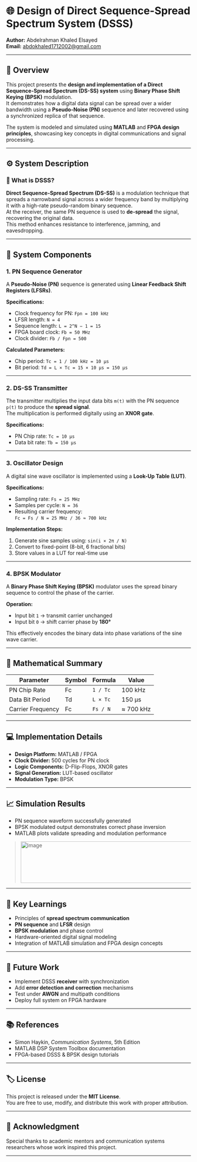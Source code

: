 # 🌐 Design of Direct Sequence-Spread Spectrum System (DSSS)

**Author:** Abdelrahman Khaled Elsayed  
**Email:** [abdokhaled1712002@gmail.com](mailto:abdokhaled1712002@gmail.com)

---

## 📘 Overview

This project presents the **design and implementation of a Direct Sequence-Spread Spectrum (DS-SS) system** using **Binary Phase Shift Keying (BPSK)** modulation.  
It demonstrates how a digital data signal can be spread over a wider bandwidth using a **Pseudo-Noise (PN)** sequence and later recovered using a synchronized replica of that sequence.  

The system is modeled and simulated using **MATLAB** and **FPGA design principles**, showcasing key concepts in digital communications and signal processing.

---

## ⚙️ System Description

### 🔹 What is DSSS?

**Direct Sequence-Spread Spectrum (DS-SS)** is a modulation technique that spreads a narrowband signal across a wider frequency band by multiplying it with a high-rate pseudo-random binary sequence.  
At the receiver, the same PN sequence is used to **de-spread** the signal, recovering the original data.  
This method enhances resistance to interference, jamming, and eavesdropping.

---

## 🧩 System Components

### 1. PN Sequence Generator
A **Pseudo-Noise (PN)** sequence is generated using **Linear Feedback Shift Registers (LFSRs)**.

**Specifications:**
- Clock frequency for PN: `Fpn = 100 kHz`  
- LFSR length: `N = 4`  
- Sequence length: `L = 2^N − 1 = 15`  
- FPGA board clock: `Fb = 50 MHz`  
- Clock divider: `Fb / Fpn = 500`

**Calculated Parameters:**
- Chip period: `Tc = 1 / 100 kHz = 10 µs`  
- Bit period: `Td = L × Tc = 15 × 10 µs = 150 µs`

---

### 2. DS-SS Transmitter
The transmitter multiplies the input data bits `m(t)` with the PN sequence `p(t)` to produce the **spread signal**.  
The multiplication is performed digitally using an **XNOR gate**.

**Specifications:**
- PN Chip rate: `Tc = 10 µs`  
- Data bit rate: `Tb = 150 µs`

---

### 3. Oscillator Design
A digital sine wave oscillator is implemented using a **Look-Up Table (LUT)**.

**Specifications:**
- Sampling rate: `Fs = 25 MHz`  
- Samples per cycle: `N = 36`  
- Resulting carrier frequency:  
  `Fc = Fs / N = 25 MHz / 36 ≈ 700 kHz`

**Implementation Steps:**
1. Generate sine samples using: `sin(i × 2π / N)`  
2. Convert to fixed-point (8-bit, 6 fractional bits)  
3. Store values in a LUT for real-time use

---

### 4. BPSK Modulator
A **Binary Phase Shift Keying (BPSK)** modulator uses the spread binary sequence to control the phase of the carrier.

**Operation:**
- Input bit `1` → transmit carrier unchanged  
- Input bit `0` → shift carrier phase by **180°**

This effectively encodes the binary data into phase variations of the sine wave carrier.

---

## 🧮 Mathematical Summary

| Parameter | Symbol | Formula | Value |
|------------|---------|----------|--------|
| PN Chip Rate | Fc | `1 / Tc` | 100 kHz |
| Data Bit Period | Td | `L × Tc` | 150 µs |
| Carrier Frequency | Fc | `Fs / N` | ≈ 700 kHz |

---

## 💻 Implementation Details

- **Design Platform:** MATLAB / FPGA  
- **Clock Divider:** 500 cycles for PN clock  
- **Logic Components:** D-Flip-Flops, XNOR gates  
- **Signal Generation:** LUT-based oscillator  
- **Modulation Type:** BPSK  

---

## 📈 Simulation Results

- PN sequence waveform successfully generated  
- BPSK modulated output demonstrates correct phase inversion  
- MATLAB plots validate spreading and modulation performance  

  
> <img width="512" height="113" alt="image" src="https://github.com/user-attachments/assets/62a916e9-dee2-4bb1-bb4c-11f3a42e5384" />

---

## 🧠 Key Learnings

- Principles of **spread spectrum communication**  
- **PN sequence** and **LFSR** design  
- **BPSK modulation** and phase control  
- Hardware-oriented digital signal modeling  
- Integration of MATLAB simulation and FPGA design concepts  

---

## 🚀 Future Work

- Implement DSSS **receiver** with synchronization  
- Add **error detection and correction** mechanisms  
- Test under **AWGN** and multipath conditions  
- Deploy full system on FPGA hardware  

---

## 📚 References

- Simon Haykin, *Communication Systems*, 5th Edition  
- MATLAB DSP System Toolbox documentation  
- FPGA-based DSSS & BPSK design tutorials  

---

## 🏷️ License

This project is released under the **MIT License**.  
You are free to use, modify, and distribute this work with proper attribution.

---

## 🌟 Acknowledgment

Special thanks to academic mentors and communication systems researchers whose work inspired this project.

---

